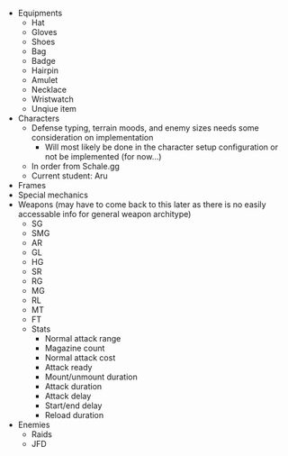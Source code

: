 - Equipments
    - Hat
    - Gloves
    - Shoes
    - Bag
    - Badge
    - Hairpin
    - Amulet
    - Necklace
    - Wristwatch
    - Unqiue item
- Characters
    - Defense typing, terrain moods, and enemy sizes needs some consideration on implementation
        - Will most likely be done in the character setup configuration or not be implemented (for now...)
    - In order from Schale.gg
    - Current student: Aru
- Frames
- Special mechanics
- Weapons (may have to come back to this later as there is no easily accessable info for general weapon architype)
    - SG
    - SMG
    - AR
    - GL
    - HG
    - SR
    - RG
    - MG
    - RL
    - MT
    - FT
    - Stats
        - Normal attack range
        - Magazine count
        - Normal attack cost
        - Attack ready
        - Mount/unmount duration
        - Attack duration
        - Attack delay
        - Start/end delay
        - Reload duration
- Enemies
    - Raids
    - JFD